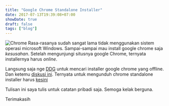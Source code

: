 ```yaml
---
title: "Google Chrome Standalone Installer"
date: 2017-07-13T19:39:08+07:00
showDate: true
draft: false
tags: ["blog"]
---
```

![Chrome](/assets/img/chrome-offline-installer.png)
Rasa-rasanya sudah sangat lama tidak menggunakan sistem operasi microsoft Windows. Sampai-sampai mau install google chrome saja _kesusahan_. Setelah mengunjungi situsnya google Chrome, ternyata installernya harus _online_.

Langsung saja nge [DDG](https://duckduckgo.com/?q=chrome+standalone&bext=lfa&atb=v71-6&ia=web) untuk mencari installer google chrome yang offline. Dan ketemu [diskusi ini](https://productforums.google.com/forum/#!topic/chrome/bKGfrds1r78). Ternyata untuk mengunduh chrome standalone installer harus [kesini](https://www.google.com/chrome/browser/desktop/index.html?standalone=1)

Tulisan ini saya tulis untuk catatan pribadi saja. Semoga kelak berguna.

Terimakasih
